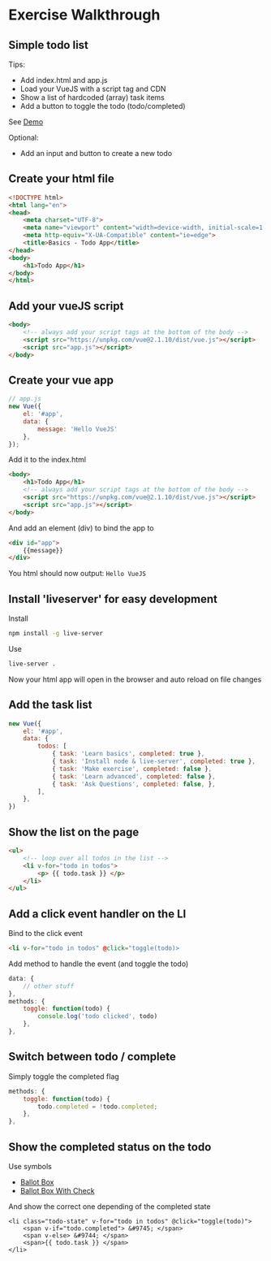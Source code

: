 # Exercise Walkthrough
## Simple todo list

Tips:

- Add index.html and app.js
- Load your VueJS with a script tag and CDN
- Show a list of hardcoded (array) task items
- Add a button to toggle the todo (todo/completed)

See [Demo](http://puffy-order.surge.sh/)

Optional:
- Add an input and button to create a new todo

## Create your html file

```html
<!DOCTYPE html>
<html lang="en">
<head>
    <meta charset="UTF-8">
    <meta name="viewport" content="width=device-width, initial-scale=1.0">
    <meta http-equiv="X-UA-Compatible" content="ie=edge">
    <title>Basics - Todo App</title>
</head>
<body>
    <h1>Todo App</h1>
</body>
</html>
```

## Add your vueJS script

```html
<body>
    <!-- always add your script tags at the bottom of the body -->
    <script src="https://unpkg.com/vue@2.1.10/dist/vue.js"></script>
    <script src="app.js"></script>
</body>
```

## Create your vue app

```js
// app.js
new Vue({
    el: '#app',
    data: {
        message: 'Hello VueJS'
    },
});
```

Add it to the index.html

```html
<body>
    <h1>Todo App</h1>
    <!-- always add your script tags at the bottom of the body -->
    <script src="https://unpkg.com/vue@2.1.10/dist/vue.js"></script>
    <script src="app.js"></script>
</body>
```

And add an element (div) to bind the app to

```html
<div id="app">
    {{message}}
</div>
```

You html should now output: ```Hello VueJS```

## Install 'liveserver' for easy development

Install

```bash
npm install -g live-server
```

Use

```bash
live-server .
```

Now your html app will open in the browser and auto reload on file changes

## Add the task list

```js
new Vue({
    el: '#app',
    data: {
        todos: [
            { task: 'Learn basics', completed: true },
            { task: 'Install node & live-server', completed: true },
            { task: 'Make exercise', completed: false },
            { task: 'Learn advanced', completed: false },
            { task: 'Ask Questions', completed: false, },
        ],
    },
})
```

## Show the list on the page

```html
<ul>
    <!-- loop over all todos in the list -->
    <li v-for="todo in todos">
        <p> {{ todo.task }} </p>
    </li>
</ul>
```

## Add a click event handler on the LI

Bind to the click event

```html
<li v-for="todo in todos" @click="toggle(todo)>
```

Add method to handle the event (and toggle the todo)

```js
data: {
    // other stuff
},
methods: {
    toggle: function(todo) {
        console.log('todo clicked', todo)
    },
},
```

## Switch between todo / complete

Simply toggle the completed flag

```js
methods: {
    toggle: function(todo) {
        todo.completed = !todo.completed;
    },
},
```

## Show the completed status on the todo

Use symbols
- [Ballot Box](http://www.codetable.net/decimal/9744)
- [Ballot Box With Check](http://www.codetable.net/decimal/9745)

And show the correct one depending of the completed state

```
<li class="todo-state" v-for="todo in todos" @click="toggle(todo)">
    <span v-if="todo.completed"> &#9745; </span>
    <span v-else> &#9744; </span>
    <span>{{ todo.task }} </span>
</li>
```



